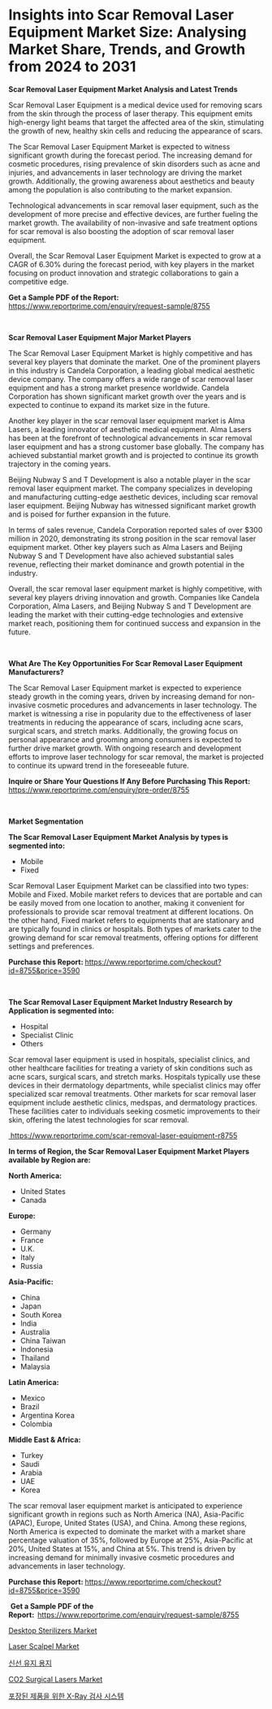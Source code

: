 <p><h1>Insights into Scar Removal Laser Equipment Market Size: Analysing Market Share, Trends, and Growth from 2024 to 2031</h1></p><p><strong>Scar Removal Laser Equipment Market Analysis and Latest Trends</strong></p>
<p><p>Scar Removal Laser Equipment is a medical device used for removing scars from the skin through the process of laser therapy. This equipment emits high-energy light beams that target the affected area of the skin, stimulating the growth of new, healthy skin cells and reducing the appearance of scars.</p><p>The Scar Removal Laser Equipment Market is expected to witness significant growth during the forecast period. The increasing demand for cosmetic procedures, rising prevalence of skin disorders such as acne and injuries, and advancements in laser technology are driving the market growth. Additionally, the growing awareness about aesthetics and beauty among the population is also contributing to the market expansion.</p><p>Technological advancements in scar removal laser equipment, such as the development of more precise and effective devices, are further fueling the market growth. The availability of non-invasive and safe treatment options for scar removal is also boosting the adoption of scar removal laser equipment.</p><p>Overall, the Scar Removal Laser Equipment Market is expected to grow at a CAGR of 6.30% during the forecast period, with key players in the market focusing on product innovation and strategic collaborations to gain a competitive edge.</p></p>
<p><strong>Get a Sample PDF of the Report:&nbsp;</strong> <a href="https://www.reportprime.com/enquiry/request-sample/8755">https://www.reportprime.com/enquiry/request-sample/8755</a></p>
<p>&nbsp;</p>
<p><strong>Scar Removal Laser Equipment Major Market Players</strong></p>
<p><p>The Scar Removal Laser Equipment Market is highly competitive and has several key players that dominate the market. One of the prominent players in this industry is Candela Corporation, a leading global medical aesthetic device company. The company offers a wide range of scar removal laser equipment and has a strong market presence worldwide. Candela Corporation has shown significant market growth over the years and is expected to continue to expand its market size in the future.</p><p>Another key player in the scar removal laser equipment market is Alma Lasers, a leading innovator of aesthetic medical equipment. Alma Lasers has been at the forefront of technological advancements in scar removal laser equipment and has a strong customer base globally. The company has achieved substantial market growth and is projected to continue its growth trajectory in the coming years.</p><p>Beijing Nubway S and T Development is also a notable player in the scar removal laser equipment market. The company specializes in developing and manufacturing cutting-edge aesthetic devices, including scar removal laser equipment. Beijing Nubway has witnessed significant market growth and is poised for further expansion in the future.</p><p>In terms of sales revenue, Candela Corporation reported sales of over $300 million in 2020, demonstrating its strong position in the scar removal laser equipment market. Other key players such as Alma Lasers and Beijing Nubway S and T Development have also achieved substantial sales revenue, reflecting their market dominance and growth potential in the industry.</p><p>Overall, the scar removal laser equipment market is highly competitive, with several key players driving innovation and growth. Companies like Candela Corporation, Alma Lasers, and Beijing Nubway S and T Development are leading the market with their cutting-edge technologies and extensive market reach, positioning them for continued success and expansion in the future.</p></p>
<p>&nbsp;</p>
<p><strong>What Are The Key Opportunities For Scar Removal Laser Equipment Manufacturers?</strong></p>
<p><p>The Scar Removal Laser Equipment market is expected to experience steady growth in the coming years, driven by increasing demand for non-invasive cosmetic procedures and advancements in laser technology. The market is witnessing a rise in popularity due to the effectiveness of laser treatments in reducing the appearance of scars, including acne scars, surgical scars, and stretch marks. Additionally, the growing focus on personal appearance and grooming among consumers is expected to further drive market growth. With ongoing research and development efforts to improve laser technology for scar removal, the market is projected to continue its upward trend in the foreseeable future.</p></p>
<p><strong>Inquire or Share Your Questions If Any Before Purchasing This Report:</strong> <a href="https://www.reportprime.com/enquiry/pre-order/8755">https://www.reportprime.com/enquiry/pre-order/8755</a></p>
<p>&nbsp;</p>
<p><strong>Market Segmentation</strong></p>
<p><strong>The Scar Removal Laser Equipment Market Analysis by types is segmented into:</strong></p>
<p><ul><li>Mobile</li><li>Fixed</li></ul></p>
<p><p>Scar Removal Laser Equipment Market can be classified into two types: Mobile and Fixed. Mobile market refers to devices that are portable and can be easily moved from one location to another, making it convenient for professionals to provide scar removal treatment at different locations. On the other hand, Fixed market refers to equipments that are stationary and are typically found in clinics or hospitals. Both types of markets cater to the growing demand for scar removal treatments, offering options for different settings and preferences.</p></p>
<p><strong>Purchase this Report:&nbsp;</strong><a href="https://www.reportprime.com/checkout?id=8755&price=3590">https://www.reportprime.com/checkout?id=8755&price=3590</a></p>
<p>&nbsp;</p>
<p><strong>The Scar Removal Laser Equipment Market Industry Research by Application is segmented into:</strong></p>
<p><ul><li>Hospital</li><li>Specialist Clinic</li><li>Others</li></ul></p>
<p><p>Scar removal laser equipment is used in hospitals, specialist clinics, and other healthcare facilities for treating a variety of skin conditions such as acne scars, surgical scars, and stretch marks. Hospitals typically use these devices in their dermatology departments, while specialist clinics may offer specialized scar removal treatments. Other markets for scar removal laser equipment include aesthetic clinics, medspas, and dermatology practices. These facilities cater to individuals seeking cosmetic improvements to their skin, offering the latest technologies for scar removal.</p></p>
<p><a href="https://www.reportprime.com/scar-removal-laser-equipment-r8755">&nbsp;https://www.reportprime.com/scar-removal-laser-equipment-r8755</a></p>
<p><strong>In terms of Region, the Scar Removal Laser Equipment Market Players available by Region are:</strong></p>
<p>
    <p> <strong> North America: </strong>
        <ul>
            <li>United States</li>
            <li>Canada</li>
        </ul>
        </p> 
    <p> <strong> Europe: </strong>
        <ul>
            <li>Germany</li>
            <li>France</li>
            <li>U.K.</li>
            <li>Italy</li>
            <li>Russia</li>
        </ul>
        </p> 
    <p> <strong> Asia-Pacific: </strong>
        <ul>
            <li>China</li>
            <li>Japan</li>
            <li>South Korea</li>
            <li>India</li>
            <li>Australia</li>
            <li>China Taiwan</li>
            <li>Indonesia</li>
            <li>Thailand</li>
            <li>Malaysia</li>
        </ul>
        </p> 
    <p> <strong> Latin America: </strong>
        <ul>
            <li>Mexico</li>
            <li>Brazil</li>
            <li>Argentina Korea</li>
            <li>Colombia</li>
        </ul>
        </p> 
    <p> <strong> Middle East & Africa: </strong>
        <ul>
            <li>Turkey</li>
            <li>Saudi</li>
            <li>Arabia</li>
            <li>UAE</li>
            <li>Korea</li>
        </ul>
    </p>
    </p>
<p><p>The scar removal laser equipment market is anticipated to experience significant growth in regions such as North America (NA), Asia-Pacific (APAC), Europe, United States (USA), and China. Among these regions, North America is expected to dominate the market with a market share percentage valuation of 35%, followed by Europe at 25%, Asia-Pacific at 20%, United States at 15%, and China at 5%. This trend is driven by increasing demand for minimally invasive cosmetic procedures and advancements in laser technology.</p></p>
<p><strong>Purchase this Report: </strong><a href="https://www.reportprime.com/checkout?id=8755&price=3590">https://www.reportprime.com/checkout?id=8755&price=3590</a></p>
<p>&nbsp;<strong>Get a Sample PDF of the Report:&nbsp;&nbsp;</strong><a href="https://www.reportprime.com/enquiry/request-sample/8755">https://www.reportprime.com/enquiry/request-sample/8755</a></p>
<p><strong></strong></p>
<p><p><a href="https://medium.com/@rasauncoleman1/analyzing-desktop-sterilizers-market-dynamics-and-growth-drivers-and-forecasted-for-period-from-5cf470d95d04">Desktop Sterilizers Market</a></p><p><a href="https://github.com/ChiragRp1/Market-Research-Report-List-6/blob/main/laser-scalpel-market.md">Laser Scalpel Market</a></p><p><a href="https://github.com/hook46569/Market-Research-Report-List-3/blob/main/5349475105698.md">신선 유지 용지</a></p><p><a href="https://github.com/abdelrhmankishk22/Market-Research-Report-List-6/blob/main/co2-surgical-lasers-market.md">CO2 Surgical Lasers Market</a></p><p><a href="https://github.com/JeromeRtyau89966/Market-Research-Report-List-3/blob/main/6599435105697.md">포장된 제품을 위한 X-Ray 검사 시스템</a></p></p>